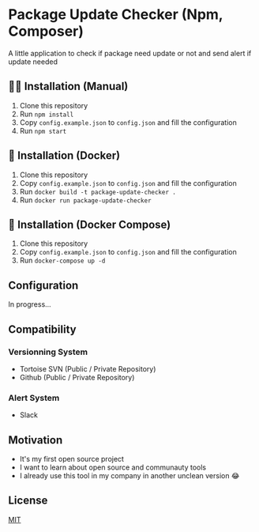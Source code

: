 # Package Update Checker (Npm, Composer)
A little application to check if package need update or not and send alert if update needed

## 💪🏻 Installation (Manual)
1. Clone this repository
2. Run `npm install`
3. Copy `config.example.json` to `config.json` and fill the configuration
4. Run `npm start`

## 🐳 Installation (Docker)
1. Clone this repository
2. Copy `config.example.json` to `config.json` and fill the configuration
3. Run `docker build -t package-update-checker .`
4. Run `docker run package-update-checker`

## 🐳 Installation (Docker Compose)
1. Clone this repository
2. Copy `config.example.json` to `config.json` and fill the configuration
3. Run `docker-compose up -d`

## Configuration
In progress...

## Compatibility

### Versionning System
- Tortoise SVN (Public / Private Repository)
- Github (Public / Private Repository)

### Alert System
- Slack

## Motivation

- It's my first open source project
- I want to learn about open source and communauty tools
- I already use this tool in my company in another unclean version 😂

## License
[MIT](LICENSE)